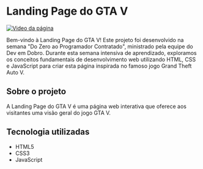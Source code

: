 # <strong>Landing Page do GTA V</strong>
[<img src="tela.gif" alt="Video da página">](https://joaopaulo04.github.io/projeto-gta/)

<p>Bem-vindo à Landing Page do GTA V! Este projeto foi desenvolvido na semana "Do Zero ao Programador Contratado", ministrado pela equipe do Dev em Dobro. Durante esta semana intensiva de aprendizado, exploramos os conceitos fundamentais de desenvolvimento web utilizando HTML, CSS e JavaScript para criar esta página inspirada no famoso jogo Grand Theft Auto V.</p>

## <strong>Sobre o projeto</strong>
<p>A Landing Page do GTA V é uma página web interativa que oferece aos visitantes uma visão geral do jogo GTA V.</p>

## Tecnologia utilizadas
- HTML5
- CSS3
- JavaScript


